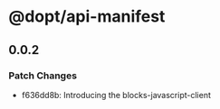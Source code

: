 # @dopt/api-manifest

## 0.0.2

### Patch Changes

- f636dd8b: Introducing the blocks-javascript-client
